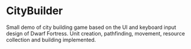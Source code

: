 # CityBuilder
Small demo of city building game based on the UI and keyboard input design of Dwarf Fortress.  Unit creation, pathfinding, movement, resource collection and building implemented.
